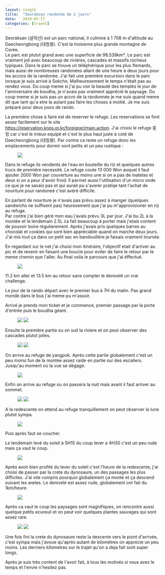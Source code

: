 ```yaml
---
layout: single
title:  "Seoraksan randonée de 2 jours"
date:   2019-05-17
categories: [travel]
---
```



Seoraksan (설악산) est un parc national, il culmine à 1 708 m d'altitude au Daecheongbong (대청봉). C'est la troisieme plus grande montagne de Corée.  
Le parc est plutot grand avec une superficie de 98.539km². Le parc est vraiment joli avec beaucoup de rivières, cascades et massifs rocheux typiques. Dans le parc se trouve un téléphérique pour les plus flemards, mais aussi de nombreuses randonées allant de une heure à deux jours pour les accros de la randonée.
J'ai fait une première excursion dans le parc lorsque je suis arrivé à Sokcho. Malheuresement le temps n'était pas au rendez vous. Du coup meme si j'ai pu voir la beauté des temples le jour de l'anniversaire de boudha, je n'avais pas vraiment apprécié le paysage.
Du coup meme si je suis pas un accro de la randonnée je me suis quand meme dit que tant qu'a etre la autant pas faire les choses à moitié. 
Je me suis préparé pour deux jours de rando.


La première chose à faire est de reserver le refuge.
Les reservations se font assez facilement sur le site <https://reservation.knps.or.kr/foreigner/main.action>.
J'ai choisi le refuge 중청 car c'est le mieux equipé et c'est le plus haut juste à coté de Daecheongbong (대청봉).
Par contre ca reste un refuge donc les emplacements pour dormir sont petits et un peu rustique :
<figure>
	<img src="/assets/images/seoraksan/20190516_shelter.jpg">
</figure>
Dans le refuge ils vendents de l'eau en bouteille du riz et quelques autres trucs de première necessité. 
Le refuge coute 13 000 Won auquel il faut ajouter 2000 Won par couverture au moins une si on a pas de matelas et deux si on a peur d'avoir froid.
Il permet aussi l'utilisation d'un micro onde ce que je ne savais pas et qui aurait pu s'averer pratiqe tant l'achat de nouriture pour randoneé c'est avéré difficile.

En parlant de nouriture je n'avais pas prévu assez à manger (quelques sandwichs ne suffisent pas) heuresement que j'ai pu m'approvisioner en riz au refuge.  
Par contre j'ai bien géré mon eau j'avais prévu 3L par jour. 
J'ai bu 2L à la montée et le lendemain 2.5L ca fait beaucoup à porter mais j'etais content de pouvoir boire régulierement.
Après j'avais pris quelques barres au chocolat et cookies qui sont bien appréciable quand on marche deux jours. 
J'ai mis tout ça dans un petit sac en bandouillère je faisais vraiment touriste. 

En regardant sur le net j'ai choisi mon itinéraire, l'objectif etait d'arriver au pic et de revenir en faisant une boucle pour eviter de faire le retour par le meme chemin que l'aller. 
Au final voila le parcours que j'ai éffectué.
<figure>
	<img src="/assets/images/seoraksan/20190516_trail.jpg">
</figure>
11.2 km aller et 13.5 km au retour sans compter le denivelé un vrai challenge.

Le jour de la rando départ avec le premier bus à 7H du matin.
Pas grand monde dans le bus j'ai meme pu m'assoir.

Arrivé je prends mon ticket et je commence, premier passage par la porte d'entrée puis le boudha géant.
<figure>
	<img src="/assets/images/seoraksan/20190516_entrance.jpg">
	<img src="/assets/images/seoraksan/20190516_budha.jpg">
</figure>
Ensuite la première partie ou on suit la riviere et on peut observer des cascades plutot jolies.
<figure>
	<img src="/assets/images/seoraksan/20190516_falls.jpg">
	<img src="/assets/images/seoraksan/20190516_bridge.jpg">
</figure>
On arrive au refuge de yangpok. Après cette partie globalement c'est un peu moins fun de la montée assez raide en partie sur des escaliers.
Jusqu'au moment où la vue se dégage.
<figure>
	<img src="/assets/images/seoraksan/20190516_pinkFlower.jpg">
</figure>

Enfin on arrive au refuge ou on passera la nuit mais avant il faut arriver au sommet. 
<figure>
	<img src="/assets/images/seoraksan/20190516_peak.JPG">
	<img src="/assets/images/seoraksan/20190516_view1.jpg">
</figure>
A la redescente on attend au refuge tranquillement on peut observer la lune plutot sympa.
<figure>
	<img src="/assets/images/seoraksan/20190516_moon.jpg">
</figure>
Puis après faut se coucher. 


Le lendemain levé du soleil à 5H15 du coup lever a 4H30 c'est un peu rude mais ça vaut le coup. 
<figure>
	<img src="/assets/images/seoraksan/20190516_sunrise.JPG">
</figure>
Après avoir bien profité du lever du soleil c'est l'heure de la redescente, j'ai choisi de passer par la crete du dynosaure, un des passages les plus difficiles.
J'ai vite compris pourquoi globalement ça monte et ça descend suivant les aretes. 
Le denivelé est assez rude, globalement ont fait du 1km/heure.
<figure>
 	<img src="/assets/images/seoraksan/20190517_dino">
</figure>
Après ca vaut le coup les paysages sont magnifiques, on rencontre aussi quelque petits ecureuil et on peut voir quelques plantes sauvages qui sont assez rare.
<figure>
    <img src="/assets/images/seoraksan/20190517_mountainShadow">
  	<img src="/assets/images/seoraksan/20190517_eldeweiss">
 </figure>
 Une fois fini la crete du dynosaure reste la descente vers le point d'arrivée, c'est sympa mais j'avoue qu'après autant de kilomètres on apprecie un peu moins. 
 Les derniers kilometres sur le trajet qu'on a deja fait sont super longs.
 
 Après je suis très content de l'avoir fait, à tous les motivés si vous avez le temps et l'envie n'hesitez pas. 
 